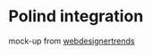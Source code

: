 # Polind integration

mock-up from [webdesignertrends](https://www.webdesignertrends.com/2017/02/psd-webdesign-gratuit/)
